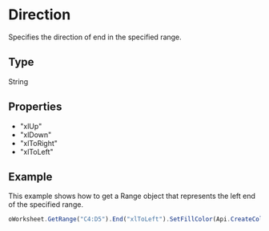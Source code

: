 # Direction

Specifies the direction of end in the specified range.

## Type

String

## Properties

- "xlUp" 
- "xlDown" 
- "xlToRight" 
- "xlToLeft"

## Example

This example shows how to get a Range object that represents the left end of the specified range.

```javascript
oWorksheet.GetRange("C4:D5").End("xlToLeft").SetFillColor(Api.CreateColorFromRGB(255, 224, 204));
```
